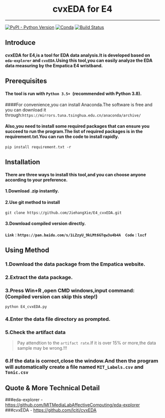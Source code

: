 <div align="center">

<h1 align="center">
	cvxEDA for E4
</h1>

</div>
</div>

----------
[![PyPI - Python Version](https://img.shields.io/pypi/pyversions/pytorch-lightning)]()
[![Conda](https://img.shields.io/conda/v/conda-forge/pytorch-lightning?label=conda&color=success)]()
[![Build Status](https://travis-ci.org/soimort/you-get.svg)]()

## Introduce
#### cvxEDA for E4,is a tool for EDA data analysis.It is developed based on `eda-explorer` and `cvxEDA`.Using this tool,you can easily analyze the EDA data measuring by the Empatica E4 wristband.
## Prerequisites
#### The tool is run with `Python 3.5+ `(recommended with Python 3.8).
####For convenience,you can install Anaconda.The software is free and you can download it through:`https://mirrors.tuna.tsinghua.edu.cn/anaconda/archive/`
#### Also,you need to install some required packages that can ensure you succeed to run the program.The list of required packages is in the requirement.txt.You can run the code to install rapidly.
    pip install requirement.txt -r
## Installation
#### There are three ways to install this tool,and you can choose anyone according to your preference.
#### 1.Download .zip instantly.
#### 2.Use git method to install
    git clone https://github.com/JiehangXie/E4_cvxEDA.git
#### 3.Download compiled version directly.
#### `Link：https://pan.baidu.com/s/1LZzyU_9kLMt6GTqw3u4b4A  Code：lxcf`
## Using Method
### 1.Download the data package from the Empatica website.
### 2.Extract the data package.
### 3.Press Win+R ,open CMD windows,input command:(Compiled version can skip this step!)
    python E4_cvxEDA.py
### 4.Enter the data file directory as prompted.
### 5.Check the artifact data
> Pay attendtion to the `artifact rate`.If it is over 15% or more,the data sample may be wrong.!!!
### 6.If the data is correct,close the window.And then the program will **automatically** create a file named	`MIT_Labels.csv` and `Tonic.csv`
## Quote & More Technical Detail
###eda-explorer - https://github.com/MITMediaLabAffectiveComputing/eda-explorer
###cvxEDA - https://github.com/lciti/cvxEDA

